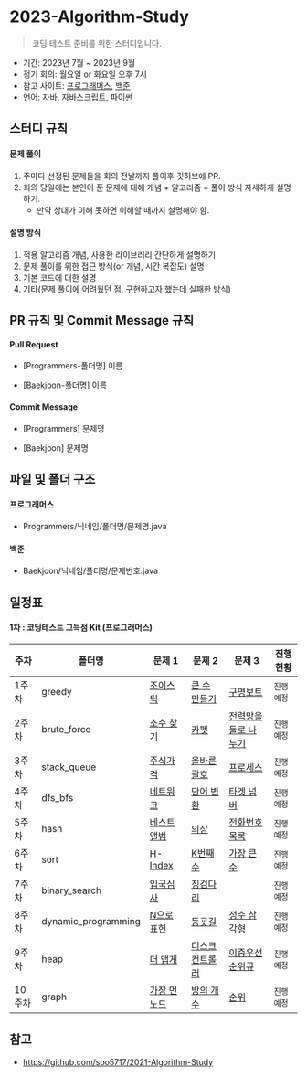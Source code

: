 # 2023-Algorithm-Study

> 코딩 테스트 준비를 위한 스터디입니다. 

- 기간: 2023년 7월 ~ 2023년 9월
- 정기 회의: 월요일 or 화요일 오후 7시
- 참고 사이트: [프로그래머스](https://programmers.co.kr/learn/challenges), [백준](https://www.acmicpc.net/)
- 언어: 자바, 자바스크립트, 파이썬

## 스터디 규칙 

#### 문제 풀이

1. 주마다 선정된 문제들을 회의 전날까지 풀이후 깃허브에 PR.
2. 회의 당일에는 본인이 푼 문제에 대해 개념 + 알고리즘 + 풀이 방식 자세하게 설명하기. 
   - 만약 상대가 이해 못하면 이해할 때까지 설명해야 함.

#### 설명 방식

1. 적용 알고리즘 개념, 사용한 라이브러리 간단하게 설명하기
2. 문제 풀이를 위한 접근 방식(or 개념, 시간 복잡도) 설명
3. 기본 코드에 대한 설명
4. 기타(문제 풀이에 어려웠던 점, 구현하고자 했는데 실패한 방식)

## PR 규칙 및 Commit Message 규칙

#### Pull Request

- [Programmers-폴더명] 이름

- [Baekjoon-폴더명] 이름

#### Commit Message

- [Programmers] 문제명

- [Baekjoon] 문제명

## 파일 및 폴더 구조

#### 프로그래머스

- Programmers/닉네임/폴더명/문제명.java

#### 백준

- Baekjoon/닉네임/폴더명/문제번호.java

## 일정표

#### 1차 : 코딩테스트 고득점 Kit (프로그래머스)

| **주차** | **폴더명**          | **문제 1**                                                   | **문제 2**                                                   | **문제 3**                                                   | **진행 현황** |
| -------- | ------------------- | ------------------------------------------------------------ | ------------------------------------------------------------ | ------------------------------------------------------------ | ------------- |
| 1주차    | greedy              | [조이스틱](https://programmers.co.kr/learn/courses/30/lessons/42860) | [큰 수 만들기](https://programmers.co.kr/learn/courses/30/lessons/42883) |  [구명보트](https://school.programmers.co.kr/learn/courses/30/lessons/42885)  | `진행 예정`   |
| 2주차    | brute_force         | [소수 찾기](https://programmers.co.kr/learn/courses/30/lessons/42839) | [카펫](https://programmers.co.kr/learn/courses/30/lessons/42842) | [전력망을 둘로 나누기](https://school.programmers.co.kr/learn/courses/30/lessons/86971) | `진행 예정`   |
| 3주차    | stack_queue         | [주식가격](https://programmers.co.kr/learn/courses/30/lessons/42584) | [올바른 괄호](https://school.programmers.co.kr/learn/courses/30/lessons/12909) | [프로세스](https://school.programmers.co.kr/learn/courses/30/lessons/42587) | `진행 예정`   |
| 4주차    | dfs_bfs             | [네트워크](https://programmers.co.kr/learn/courses/30/lessons/43162) | [단어 변환](https://programmers.co.kr/learn/courses/30/lessons/43163) | [타겟 넘버](https://programmers.co.kr/learn/courses/30/lessons/43165) | `진행 예정`   |
| 5주차    | hash                | [베스트앨범](https://programmers.co.kr/learn/courses/30/lessons/42579) | [의상](https://programmers.co.kr/learn/courses/30/lessons/42578) | [전화번호 목록](https://programmers.co.kr/learn/courses/30/lessons/42577) | `진행 예정`   |
| 6주차    | sort                | [H-Index](https://programmers.co.kr/learn/courses/30/lessons/42747) | [K번째수](https://programmers.co.kr/learn/courses/30/lessons/42748) | [가장 큰 수](https://programmers.co.kr/learn/courses/30/lessons/42746) | `진행 예정`   |
| 7주차    | binary_search       | [입국심사](https://programmers.co.kr/learn/courses/30/lessons/43238) | [징검다리](https://programmers.co.kr/learn/courses/30/lessons/43236) |                                                              | `진행 예정`   |
| 8주차    | dynamic_programming | [N으로 표현](https://programmers.co.kr/learn/courses/30/lessons/42895) | [등굣길](https://programmers.co.kr/learn/courses/30/lessons/42898) | [정수 삼각형](https://programmers.co.kr/learn/courses/30/lessons/43105) | `진행 예정`   |
| 9주차    | heap                | [더 맵게](https://programmers.co.kr/learn/courses/30/lessons/42626) | [디스크 컨트롤러](https://programmers.co.kr/learn/courses/30/lessons/42627) | [이중우선순위큐](https://programmers.co.kr/learn/courses/30/lessons/42628) | `진행 예정`   |
| 10주차   | graph               | [가장 먼 노드](https://programmers.co.kr/learn/courses/30/lessons/49189) | [방의 개수](https://programmers.co.kr/learn/courses/30/lessons/49190) | [순위](https://programmers.co.kr/learn/courses/30/lessons/49191) | `진행 예정`   |

## 참고
- https://github.com/soo5717/2021-Algorithm-Study
